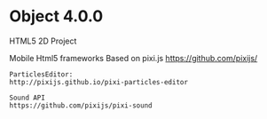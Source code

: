 # Object  4.0.0
HTML5 2D Project 

Mobile Html5 frameworks
Based on pixi.js https://github.com/pixijs/



```
ParticlesEditor:
http://pixijs.github.io/pixi-particles-editor

Sound API
https://github.com/pixijs/pixi-sound

```
